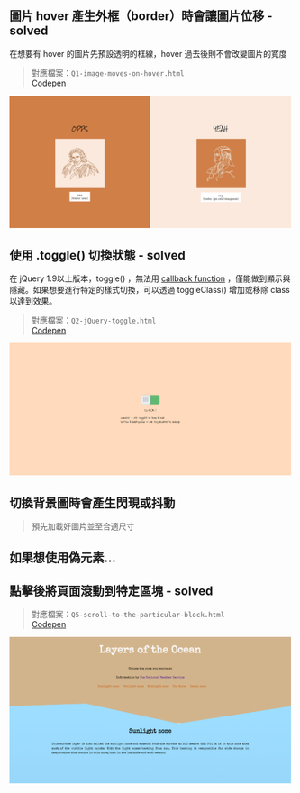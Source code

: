 ## 圖片 hover 產生外框（border）時會讓圖片位移 - solved
在想要有 hover 的圖片先預設透明的框線，hover 過去後則不會改變圖片的寬度
> 對應檔案：`Q1-image-moves-on-hover.html`  
<a href="https://codepen.io/YCH06/pen/ExjgLrb">Codepen</a>  
<img src="./SHOW/Q1.png" width="500" alt="Scroll Effect">


## 使用 .toggle() 切換狀態 - solved
在 jQuery 1.9以上版本，toggle() ，無法用 [callback function](https://expect7.pixnet.net/blog/post/38296922) ，僅能做到顯示與隱藏。如果想要進行特定的樣式切換，可以透過 toggleClass() 增加或移除 class 以達到效果。 
> 對應檔案：`Q2-jQuery-toggle.html`  
<a href="https://codepen.io/YCH06/pen/PoqxKLq">Codepen</a> 
<img src="./SHOW/Q2.png" width="500" alt="Scroll Effect">

## 切換背景圖時會產生閃現或抖動
> 預先加載好圖片並至合適尺寸

## 如果想使用偽元素…

## 點擊後將頁面滾動到特定區塊 - solved　
> 對應檔案：`Q5-scroll-to-the-particular-block.html`  
<a href="https://codepen.io/YCH06/pen/WNvYEXr">Codepen</a> 
<img src="./SHOW/Q5.png" width="500" alt="Scroll Effect">
